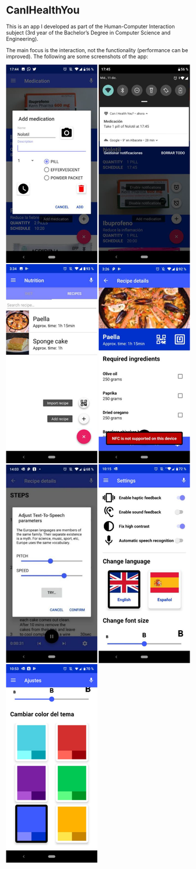 # CanIHealthYou

This is an app I developed as part of the Human-Computer Interaction subject (3rd year of the Bachelor’s Degree in Computer Science and Engineering).

The main focus is the interaction, not the functionality (performance can be improved). The following are some screenshots of the app:

<img src="https://github.com/damogad/CanIHealthYou/blob/master/app_screenshots/medication_1.png?raw=true" width=250>

<img src="https://github.com/damogad/CanIHealthYou/blob/master/app_screenshots/medication_2.png?raw=true" width=250>

<img src="https://github.com/damogad/CanIHealthYou/blob/master/app_screenshots/nutrition_1.png?raw=true" width=250>

<img src="https://github.com/damogad/CanIHealthYou/blob/master/app_screenshots/nutrition_2.png?raw=true" width=250>

<img src="https://github.com/damogad/CanIHealthYou/blob/master/app_screenshots/nutrition_3.png?raw=true" width=250>

<img src="https://github.com/damogad/CanIHealthYou/blob/master/app_screenshots/settings_1.png?raw=true" width=250>

<img src="https://github.com/damogad/CanIHealthYou/blob/master/app_screenshots/settings_2.png?raw=true" width=250>
